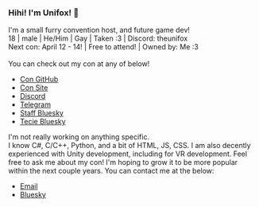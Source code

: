 ### Hihi! I'm Unifox! 👋

I'm a small furry convention host, and future game dev! \
18 | male | He/Him | Gay | Taken :3 | Discord: theunifox \
Next con: April 12 - 14! | Free to attend! | Owned by: Me :3 \
 \
You can check out my con at any of below!
 - [Con GitHub](https://github.com/The-Energetic-Convention)
 - [Con Site](https://thenergeticon.com)
 - [Discord](https://discord.gg/Rte9sbK76D)
 - [Telegram](https://t.me/thenergeticon)
 - [Staff Bluesky](https://bsky.app/profile/thenergeticon.com)
 - [Tecie Bluesky](https://bsky.app/profile/tecie.thenergeticon.com) 

I'm not really working on anything specific. \
I know C#, C/C++, Python, and a bit of HTML, JS, CSS. I am also decently experienced with Unity development, including for VR development.
Feel free to ask me about my con! I'm hoping to grow it to be more popular within the next couple years.
You can contact me at the below:
 - [Email](unifox@thenergeticon.com)
 - [Bluesky](https://bsky.app/profile/unifox.thenergeticon.com)
